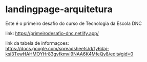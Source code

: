 # landingpage-arquitetura
Este é o primeiro desafio do curso de Tecnologia da Escola DNC

link: https://primeirodesafio-dnc.netlify.app/


link da tabela de informaçoes: https://docs.google.com/spreadsheets/d/1y6daj-ksi3TxwHAHMOYHr83gvfkmvI9NAA6K4MfeQy8/edit#gid=0
